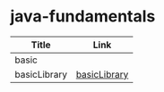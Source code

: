 # java-fundamentals


| Title        | Link                              |
|--------------|-----------------------------------|
| basic        |                                   |
| basicLibrary | [basicLibrary](./basicLibrary.md) |